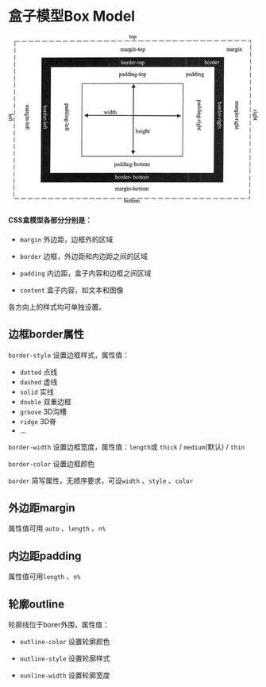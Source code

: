 # 盒子模型Box Model

![BoxModel](https://github.com/Bylzh/web/blob/master/CSS/img/BoxModel.gif)

#### CSS盒模型各部分分别是：

- `margin`  外边距，边框外的区域

- `border`  边框，外边距和内边距之间的区域
- `padding`  内边距，盒子内容和边框之间区域
- `content`  盒子内容，如文本和图像

各方向上的样式均可单独设置。



## 边框border属性

`border-style`  设置边框样式，属性值：

- `dotted`  点线
- `dashed`  虚线
- `solid`  实线
- `double`  双重边框
- `groove`  3D沟槽
- `ridge`  3D脊
- ...



`border-width`  设置边框宽度，属性值：`length`或 `thick` / `medium`(默认) / `thin`



`border-color`  设置边框颜色



`border`  简写属性，无顺序要求，可设`width` 、`style` 、`color`



## 外边距margin

属性值可用 `auto` 、`length` 、`n%`



## 内边距padding

属性值可用`length` 、`n%`



## 轮廓outline

轮廓线位于borer外围，属性值：

- `outline-color`  设置轮廓颜色

- `outline-style`  设置轮廓样式
- `ounline-width`  设置轮廓宽度
